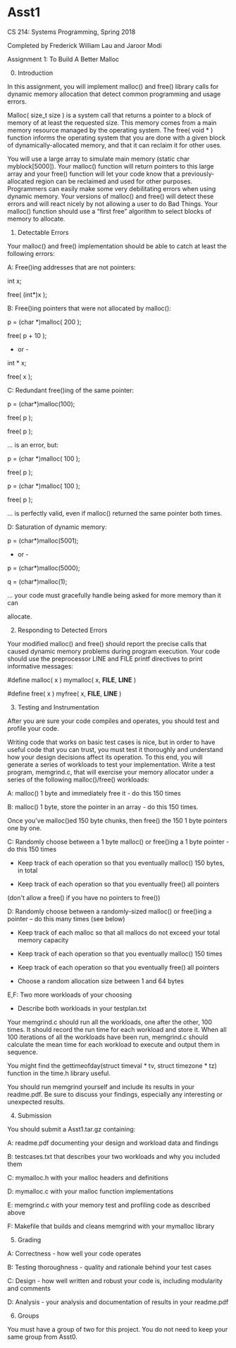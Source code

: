 # Asst1
CS 214: Systems Programming, Spring 2018

Completed by Frederick William Lau and Jaroor Modi

Assignment 1: To Build A Better Malloc

 

0. Introduction

In this assignment, you will implement malloc() and free() library calls for dynamic memory allocation that detect common programming and usage errors.

 

Malloc( size_t size ) is a system call that returns a pointer to a block of memory of at least the requested size. This memory comes from a main memory resource managed by the operating system. The free( void * ) function informs the operating system that you are done with a given block of dynamically-allocated memory, and that it can reclaim it for other uses.

 

You will use a large array to simulate main memory (static char myblock[5000]). Your malloc() function will return pointers to this large array and your free() function will let your code know that a previously-allocated region can be reclaimed and used for other purposes. Programmers can easily make some very debilitating errors when using dynamic memory. Your versions of malloc() and free() will detect these errors and will react nicely by not allowing a user to do Bad Things. Your malloc() function should use a “first free” algorithm to select blocks of memory to allocate.



 

1. Detectable Errors

Your malloc() and free() implementation should be able to catch at least the following errors:

A: Free()ing addresses that are not pointers:

int x;

free( (int*)x );

 

B: Free()ing pointers that were not allocated by malloc():

p = (char *)malloc( 200 );

free( p + 10 );

- or -

int * x;

free( x );

 

C: Redundant free()ing of the same pointer:

p = (char*)malloc(100);

free( p );

free( p );

... is an error, but:

p = (char *)malloc( 100 );

free( p );

p = (char *)malloc( 100 );

free( p );

... is perfectly valid, even if malloc() returned the same pointer both times.

 

D: Saturation of dynamic memory:

p = (char*)malloc(5001);

- or -

p = (char*)malloc(5000);

q = (char*)malloc(1);

... your code must gracefully handle being asked for more memory than it can

allocate.

 

 

2. Responding to Detected Errors

Your modified malloc() and free() should report the precise calls that caused dynamic memory problems during program execution. Your code should use the preprocessor LINE and FILE printf directives to print informative messages:

#define malloc( x ) mymalloc( x, __FILE__, __LINE__ )

#define free( x ) myfree( x, __FILE__, __LINE__ )

 

 

3. Testing and Instrumentation

After you are sure your code compiles and operates, you should test and profile your code.

Writing code that works on basic test cases is nice, but in order to have useful code that you can trust, you must test it thoroughly and understand how your design decisions affect its operation. To this end, you will generate a series of workloads to test your implementation. Write a test program, memgrind.c, that will exercise your memory allocator under a series of the following malloc()/free() workloads:

 

A: malloc() 1 byte and immediately free it - do this 150 times

 

B: malloc() 1 byte, store the pointer in an array - do this 150 times.

Once you've malloc()ed 150 byte chunks, then free() the 150 1 byte pointers one by one.

 

C: Randomly choose between a 1 byte malloc() or free()ing a 1 byte pointer - do this 150 times

- Keep track of each operation so that you eventually malloc() 150 bytes, in total

- Keep track of each operation so that you eventually free() all pointers

(don't allow a free() if you have no pointers to free())

 

D: Randomly choose between a randomly-sized malloc() or free()ing a pointer – do this many times (see below)

- Keep track of each malloc so that all mallocs do not exceed your total memory capacity

- Keep track of each operation so that you eventually malloc() 150 times

- Keep track of each operation so that you eventually free() all pointers

- Choose a random allocation size between 1 and 64 bytes

 

E,F: Two more workloads of your choosing

- Describe both workloads in your testplan.txt

 

Your memgrind.c should run all the workloads, one after the other, 100 times. It should record the run time for each workload and store it. When all 100 iterations of all the workloads have been run, memgrind.c should calculate the mean time for each workload to execute and output them in sequence.

You might find the gettimeofday(struct timeval * tv, struct timezone * tz) function in the time.h library useful.

You should run memgrind yourself and include its results in your readme.pdf. Be sure to discuss your findings, especially any interesting or unexpected results.

 

 

4. Submission

You should submit a Asst1.tar.gz containing:

A: readme.pdf documenting your design and workload data and findings

 

B: testcases.txt that describes your two workloads and why you included them

 

C: mymalloc.h with your malloc headers and definitions

 

D: mymalloc.c with your malloc function implementations

 

E: memgrind.c with your memory test and profiling code as described above

 

F: Makefile that builds and cleans memgrind with your mymalloc library

 

 

5. Grading

A: Correctness - how well your code operates

 

B: Testing thoroughness - quality and rationale behind your test cases

 

C: Design - how well written and robust your code is, including modularity and comments

 

D: Analysis - your analysis and documentation of results in your readme.pdf

 

 

6. Groups

You must have a group of two for this project. You do not need to keep your same group from Asst0.
